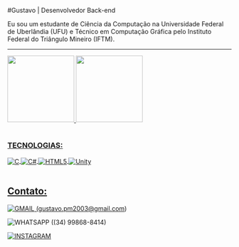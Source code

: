 #Gustavo | Desenvolvedor Back-end

Eu sou um estudante de Ciência da Computação na Universidade Federal de Uberlândia (UFU) e Técnico em Computação Gráfica pelo Instituto Federal do Triângulo Mineiro (IFTM).
<hr size="50">
<table>
  <a href="https://github.com/gustavopereiramendes1">
  <img height="150em" src="https://github-readme-stats.vercel.app/api?username=gustavopereiramendes1&show_icons=true&theme=tokyonight&include_all_commits=true"/>
  <img height="150em" src="https://github-readme-stats.vercel.app/api/top-langs/?username=gustavopereiramendes1&layout=compact&theme=tokyonight"/>
</table>

### TECNOLOGIAS:
<div style="display: inline_block">
    <img align="center" alt="C" src="https://img.shields.io/badge/C-00599C?style=for-the-badge&logo=c&logoColor=white"/>
    <img align="center" alt="C#" src="https://img.shields.io/badge/C%23-239120?style=for-the-badge&logo=c-sharp&logoColor=white"/>
    <img align="center" alt="HTML5" src="https://img.shields.io/badge/HTML5-E34F26?style=for-the-badge&logo=html5&logoColor=white"/>
    <img align="center" alt="Unity" src="https://img.shields.io/badge/Unity-100000?style=for-the-badge&logo=unity&logoColor=white"/>
</div><br/>

## Contato: 
![GMAIL](https://img.shields.io/badge/Gmail-D14836?style=for-the-badge&logo=gmail&logoColor=white) (gustavo.pm2003@gmail.com)

![WHATSAPP](https://img.shields.io/badge/WhatsApp-25D366?style=for-the-badge&logo=whatsapp&logoColor=white) ((34) 99868-8414)

[![INSTAGRAM](https://img.shields.io/badge/Instagram-E4405F?style=for-the-badge&logo=instagram&logoColor=white)](https://www.instagram.com/gustavo_pereira55/)
